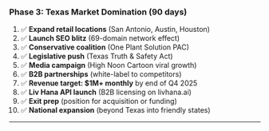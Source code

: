 ### Phase 3: Texas Market Domination (90 days)

1. ✅ **Expand retail locations** (San Antonio, Austin, Houston)
2. ✅ **Launch SEO blitz** (69-domain network effect)
3. ✅ **Conservative coalition** (One Plant Solution PAC)
4. ✅ **Legislative push** (Texas Truth & Safety Act)
5. ✅ **Media campaign** (High Noon Cartoon viral growth)
6. ✅ **B2B partnerships** (white-label to competitors)
7. ✅ **Revenue target: $1M+ monthly** by end of Q4 2025
8. ✅ **Liv Hana API launch** (B2B licensing on livhana.ai)
9. ✅ **Exit prep** (position for acquisition or funding)
10. ✅ **National expansion** (beyond Texas into friendly states)

---
